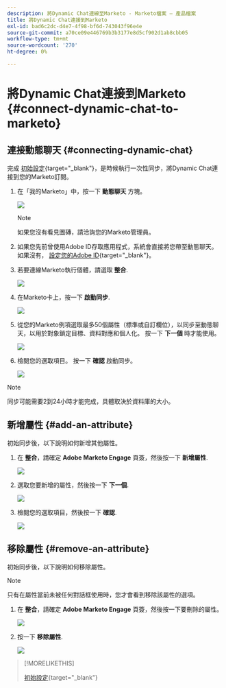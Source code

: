 ```yaml
---
description: 將Dynamic Chat連線至Marketo - Marketo檔案 — 產品檔案
title: 將Dynamic Chat連接到Marketo
exl-id: bad6c2dc-d4e7-4f98-bf6d-743043f96e4e
source-git-commit: a70ce09e446769b3b3177e8d5cf902d1ab8cbb05
workflow-type: tm+mt
source-wordcount: '270'
ht-degree: 0%

---
```


# 將Dynamic Chat連接到Marketo {#connect-dynamic-chat-to-marketo}

## 連接動態聊天 {#connecting-dynamic-chat}

完成 [初始設定](/help/marketo/product-docs/demand-generation/dynamic-chat/initial-setup.md){target=&quot;_blank&quot;}，是時候執行一次性同步，將Dynamic Chat連接到您的Marketo訂閱。

1. 在「我的Marketo」中，按一下 **動態聊天** 方塊。

   ![](assets/connect-dynamic-chat-to-marketo-1.png)

   >[!NOTE]
   >
   >如果您沒有看見圖磚，請洽詢您的Marketo管理員。

1. 如果您先前曾使用Adobe ID存取應用程式，系統會直接將您帶至動態聊天。 如果沒有， [設定您的Adobe ID](https://helpx.adobe.com/manage-account/using/create-update-adobe-id.html){target=&quot;_blank&quot;}。

1. 若要連線Marketo執行個體，請選取 **整合**.

   ![](assets/connect-dynamic-chat-to-marketo-2.png)

1. 在Marketo卡上，按一下 **啟動同步**.

   ![](assets/connect-dynamic-chat-to-marketo-3.png)

1. 從您的Marketo例項選取最多50個屬性（標準或自訂欄位），以同步至動態聊天，以用於對象鎖定目標、資料對應和個人化。 按一下 **下一個** 時才能使用。

   ![](assets/connect-dynamic-chat-to-marketo-4.png)

1. 檢閱您的選取項目。 按一下 **確認** 啟動同步。

   ![](assets/connect-dynamic-chat-to-marketo-5.png)

>[!NOTE]
>
>同步可能需要2到24小時才能完成，具體取決於資料庫的大小。

## 新增屬性 {#add-an-attribute}

初始同步後，以下說明如何新增其他屬性。

1. 在 **整合**，請確定 **Adobe Marketo Engage** 頁簽，然後按一下 **新增屬性**.

   ![](assets/connect-dynamic-chat-to-marketo-6.png)

1. 選取您要新增的屬性，然後按一下 **下一個**.

   ![](assets/connect-dynamic-chat-to-marketo-7.png)

1. 檢閱您的選取項目，然後按一下 **確認**.

   ![](assets/connect-dynamic-chat-to-marketo-8.png)

## 移除屬性 {#remove-an-attribute}

初始同步後，以下說明如何移除屬性。

>[!NOTE]
>
>只有在屬性當前未被任何對話框使用時，您才會看到移除該屬性的選項。

1. 在 **整合**，請確定 **Adobe Marketo Engage** 頁簽，然後按一下要刪除的屬性。

   ![](assets/connect-dynamic-chat-to-marketo-9.png)

1. 按一下 **移除屬性**.

   ![](assets/connect-dynamic-chat-to-marketo-10.png)

>[!MORELIKETHIS]
>
>[初始設定](/help/marketo/product-docs/demand-generation/dynamic-chat/initial-setup.md){target=&quot;_blank&quot;}
